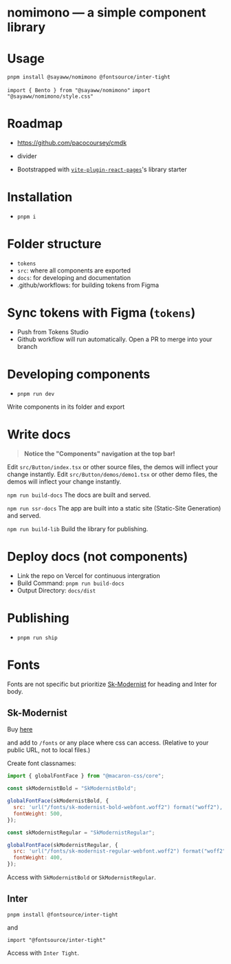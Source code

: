 # nomimono — a simple component library

# Usage

`pnpm install @sayaww/nomimono @fontsource/inter-tight`

`import { Bento } from "@sayaww/nomimono"`
`import "@sayaww/nomimono/style.css"`

# Roadmap

- https://github.com/pacocoursey/cmdk
- divider

- Bootstrapped with [`vite-plugin-react-pages`](https://github.com/vitejs/vite-plugin-react-pages)'s library starter

# Installation

- `pnpm i`

# Folder structure

- `tokens`
- `src`: where all components are exported
- `docs`: for developing and documentation
- .github/workflows: for building tokens from Figma

# Sync tokens with Figma (`tokens`)

- Push from Tokens Studio
- Github workflow will run automatically. Open a PR to merge into your branch

# Developing components

- `pnpm run dev`

Write components in its folder and export

# Write docs

> **Notice the "Components" navigation at the top bar!**

Edit `src/Button/index.tsx` or other source files, the demos will inflect your change instantly.
Edit `src/Button/demos/demo1.tsx` or other demo files, the demos will inflect your change instantly.

`npm run build-docs` The docs are built and served.

`npm run ssr-docs` The app are built into a static site (Static-Site Generation) and served.

`npm run build-lib` Build the library for publishing.

# Deploy docs (not components)

- Link the repo on Vercel for continuous intergration
- Build Command: `pnpm run build-docs`
- Output Directory: `docs/dist`

# Publishing

- `pnpm run ship`

# Fonts

Fonts are not specific but prioritize [Sk-Modernist](https://seankanedesign.gumroad.com/l/sk-modernist) for heading and
Inter for body.

## Sk-Modernist

Buy [here](https://seankanedesign.gumroad.com/l/sk-modernist)

and add to `/fonts` or any place where css can access. (Relative to your public URL, not to local files.)

Create font classnames:

```jsx
import { globalFontFace } from "@macaron-css/core";

const skModernistBold = "SkModernistBold";

globalFontFace(skModernistBold, {
  src: 'url("/fonts/sk-modernist-bold-webfont.woff2") format("woff2"), url("/fonts/sk-modernist-bold-webfont.woff") format("woff"),url("/fonts/sk-modernist-bold-webfont.ttf") format("truetype")',
  fontWeight: 500,
});

const skModernistRegular = "SkModernistRegular";

globalFontFace(skModernistRegular, {
  src: 'url("/fonts/sk-modernist-regular-webfont.woff2") format("woff2"), url("/fonts/sk-modernist-regular-webfont.woff") format("woff"),url("/fonts/sk-modernist-regular-webfont.ttf") format("truetype")',
  fontWeight: 400,
});
```

Access with `SkModernistBold` or `SkModernistRegular`.

## Inter

`pnpm install @fontsource/inter-tight`

and

`import "@fontsource/inter-tight"`

Access with `Inter Tight`.
